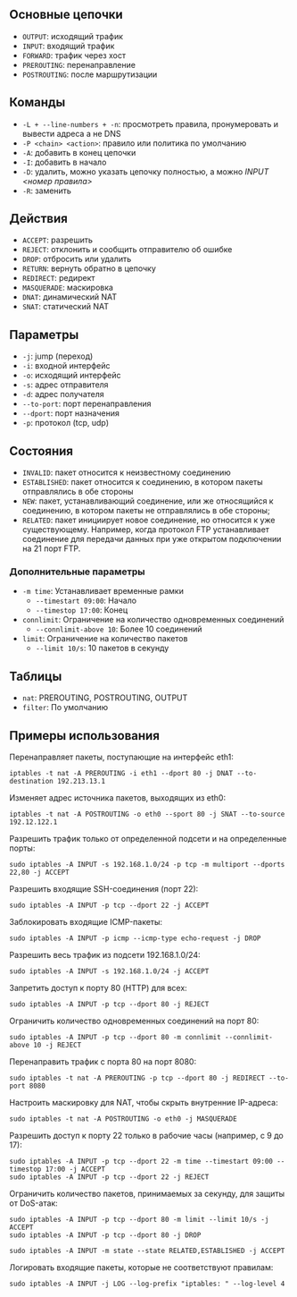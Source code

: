 ## Основные цепочки

- ```OUTPUT```: исходящий трафик
- ```INPUT```: входящий трафик
- ```FORWARD```: трафик через хост
- ```PREROUTING```: перенаправление
- ```POSTROUTING```: после маршрутизации

## Команды

- ```-L + --line-numbers + -n```: просмотреть правила, пронумеровать и вывести адреса а не DNS
- ```-P <chain> <action>```: правило или политика по умолчанию
- ```-A```: добавить в конец цепочки
- ```-I```: добавить в начало
- ```-D```: удалить, можно указать цепочку полностью, а можно *INPUT <номер правила>*
- ```-R```: заменить

## Действия

- ```ACCEPT```: разрешить
- ```REJECT```: отклонить и сообщить отправителю об ошибке
- ```DROP```: отбросить или удалить
- ```RETURN```: вернуть обратно в цепочку
- ```REDIRECT```: редирект
- ```MASQUERADE```: маскировка
- ```DNAT```: динамический NAT
- ```SNAT```: статический NAT

## Параметры

- ```-j```: jump (переход)
- ```-i```: входной интерфейс
- ```-o```: исходящий интерфейс
- ```-s```: адрес отправителя
- ```-d```: адрес получателя
- ```--to-port```: порт перенаправления
- ```--dport```: порт назначения
- ```-p```: протокол (tcp, udp)

## Состояния

- ```INVALID```: пакет относится к неизвестному соединению
- ```ESTABLISHED```: пакет относится к соединению, в котором пакеты отправлялись в обе стороны
- ```NEW```: пакет, устанавливающий соединение, или же относящийся к соединению, в котором пакеты не отправлялись в обе стороны;
- ```RELATED```: пакет инициирует новое соединение, но относится к уже существующему. Например, когда протокол FTP устанавливает соединение для передачи данных при уже открытом подключении на 21 порт FTP.

### Дополнительные параметры

- ```-m time```: Устанавливает временные рамки
  - ```--timestart 09:00```: Начало
  - ```--timestop 17:00```: Конец
- ```connlimit```: Ограничение на количество одновременных соединений
  - ```--connlimit-above 10```: Более 10 соединений
- ```limit```: Ограничение на количество пакетов
  - ```--limit 10/s```: 10 пакетов в секунду

## Таблицы

- ```nat```: PREROUTING, POSTROUTING, OUTPUT
- ```filter```: По умолчанию

## Примеры использования

Перенаправляет пакеты, поступающие на интерфейс eth1:

```
iptables -t nat -A PREROUTING -i eth1 --dport 80 -j DNAT --to-destination 192.213.13.1
```

Изменяет адрес источника пакетов, выходящих из eth0:

```
iptables -t nat -A POSTROUTING -o eth0 --sport 80 -j SNAT --to-source 192.12.122.1
```

Разрешить трафик только от определенной подсети и на определенные порты:

```
sudo iptables -A INPUT -s 192.168.1.0/24 -p tcp -m multiport --dports 22,80 -j ACCEPT
```

Разрешить входящие SSH-соединения (порт 22):
```
sudo iptables -A INPUT -p tcp --dport 22 -j ACCEPT
```

Заблокировать входящие ICMP-пакеты:
```
sudo iptables -A INPUT -p icmp --icmp-type echo-request -j DROP
```

Разрешить весь трафик из подсети 192.168.1.0/24:
```
sudo iptables -A INPUT -s 192.168.1.0/24 -j ACCEPT
```

Запретить доступ к порту 80 (HTTP) для всех:
```
sudo iptables -A INPUT -p tcp --dport 80 -j REJECT
```

Ограничить количество одновременных соединений на порт 80:
```
sudo iptables -A INPUT -p tcp --dport 80 -m connlimit --connlimit-above 10 -j REJECT
```

Перенаправить трафик с порта 80 на порт 8080:
```
sudo iptables -t nat -A PREROUTING -p tcp --dport 80 -j REDIRECT --to-port 8080
```

Настроить маскировку для NAT, чтобы скрыть внутренние IP-адреса:
```
sudo iptables -t nat -A POSTROUTING -o eth0 -j MASQUERADE
```
  
Разрешить доступ к порту 22 только в рабочие часы (например, с 9 до 17):
```
sudo iptables -A INPUT -p tcp --dport 22 -m time --timestart 09:00 --timestop 17:00 -j ACCEPT
sudo iptables -A INPUT -p tcp --dport 22 -j REJECT
```

Ограничить количество пакетов, принимаемых за секунду, для защиты от DoS-атак:
```
sudo iptables -A INPUT -p tcp --dport 80 -m limit --limit 10/s -j ACCEPT
sudo iptables -A INPUT -p tcp --dport 80 -j DROP
```

```
sudo iptables -A INPUT -m state --state RELATED,ESTABLISHED -j ACCEPT
```

Логировать входящие пакеты, которые не соответствуют правилам:
```
sudo iptables -A INPUT -j LOG --log-prefix "iptables: " --log-level 4
```
